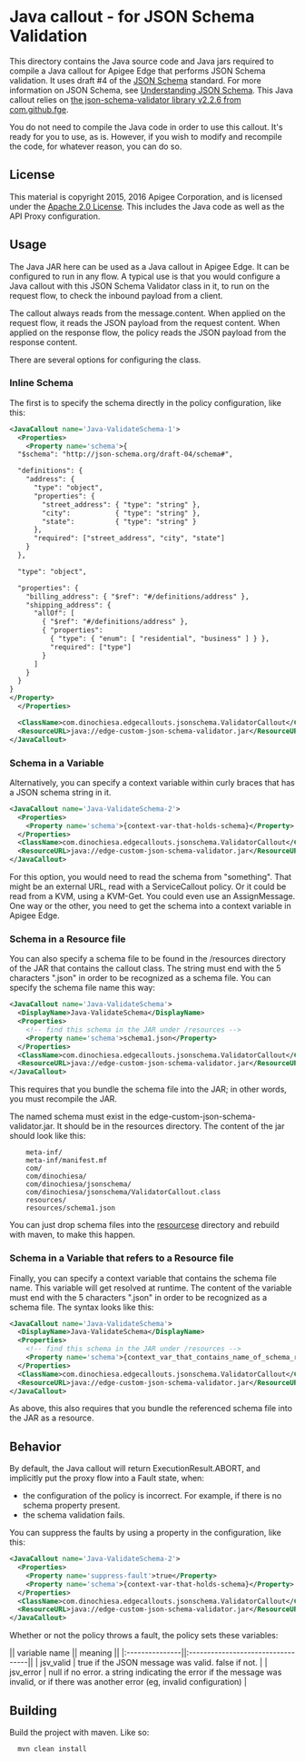 # Java callout - for JSON Schema Validation

This directory contains the Java source code and Java jars required to
compile a Java callout for Apigee Edge that performs JSON Schema
validation.  It uses draft #4 of the [JSON Schema](https://tools.ietf.org/html/draft-wright-json-schema-00) standard.
For more information on JSON Schema, see [Understanding JSON Schema](https://spacetelescope.github.io/understanding-json-schema/structuring.html). 
This Java callout relies on [the json-schema-validator library v2.2.6 from com.github.fge](https://github.com/daveclayton/json-schema-validator). 

You do not need to compile the Java code in order to use this
callout. It's ready for you to use, as is. However, if you wish to modify and
recompile the code, for whatever reason, you can do so.

## License

This material is copyright 2015, 2016 Apigee Corporation, 
and is licensed under the [Apache 2.0 License](LICENSE). This includes the Java code as well as the API Proxy configuration. 


## Usage

The Java JAR here can be used as a Java callout in Apigee Edge. It can
be configured to run in any flow. A typical use is that you would
configure a Java callout with this JSON Schema Validator class in it, to
run on the request flow, to check the inbound payload from a client. 

The callout always reads from the message.content. When applied on the request flow, it reads the JSON payload from the request content. When applied on the response flow, the policy reads the JSON payload from the response content. 

There are several options for configuring the class.

### Inline Schema

The first is to specify the schema directly in the policy configuration, like this:

```xml
<JavaCallout name='Java-ValidateSchema-1'>
  <Properties>
    <Property name='schema'>{
  "$schema": "http://json-schema.org/draft-04/schema#",

  "definitions": {
    "address": {
      "type": "object",
      "properties": {
        "street_address": { "type": "string" },
        "city":           { "type": "string" },
        "state":          { "type": "string" }
      },
      "required": ["street_address", "city", "state"]
    }
  },

  "type": "object",

  "properties": {
    "billing_address": { "$ref": "#/definitions/address" },
    "shipping_address": {
      "allOf": [
        { "$ref": "#/definitions/address" },
        { "properties":
          { "type": { "enum": [ "residential", "business" ] } },
          "required": ["type"]
        }
      ]
    }
  }
}
</Property>
  </Properties>

  <ClassName>com.dinochiesa.edgecallouts.jsonschema.ValidatorCallout</ClassName>
  <ResourceURL>java://edge-custom-json-schema-validator.jar</ResourceURL>
</JavaCallout>
```

### Schema in a Variable

Alternatively, you can specify a context variable within curly braces that
has a JSON schema string in it. 

```xml
<JavaCallout name='Java-ValidateSchema-2'>
  <Properties>
    <Property name='schema'>{context-var-that-holds-schema}</Property>
  </Properties>
  <ClassName>com.dinochiesa.edgecallouts.jsonschema.ValidatorCallout</ClassName>
  <ResourceURL>java://edge-custom-json-schema-validator.jar</ResourceURL>
</JavaCallout>
```

For this option, you would need to read the schema from "something". That might be an external URL, read with a ServiceCallout policy.  Or it could be read from a KVM, using a KVM-Get.  You could even use an AssignMessage. One way or the other, you need to get the schema into a context variable in Apigee Edge. 


### Schema in a Resource file

You can also specify a schema file to be found in the /resources
directory of the JAR that contains the callout class. The string must
end with the 5 characters ".json" in order to be recognized as a schema
file. You can specify the schema file name this way:

```xml
<JavaCallout name='Java-ValidateSchema'>
  <DisplayName>Java-ValidateSchema</DisplayName>
  <Properties>
    <!-- find this schema in the JAR under /resources -->
    <Property name='schema'>schema1.json</Property>
  </Properties>
  <ClassName>com.dinochiesa.edgecallouts.jsonschema.ValidatorCallout</ClassName>
  <ResourceURL>java://edge-custom-json-schema-validator.jar</ResourceURL>
</JavaCallout>
```

This requires that you bundle the schema file into the JAR; in other words, you must recompile the JAR. 


The named schema must exist in the edge-custom-json-schema-validator.jar.
It should be in the resources directory.  The content of the jar
should look like this: 

        meta-inf/                                       
        meta-inf/manifest.mf                            
        com/                                            
        com/dinochiesa/                                 
        com/dinochiesa/jsonschema/                      
        com/dinochiesa/jsonschema/ValidatorCallout.class
        resources/                                      
        resources/schema1.json                          

You can just drop schema files into the [resourcese](src/main/resources) directory and rebuild with maven, to make this happen. 


### Schema in a Variable that refers to a Resource file

Finally, you can specify a context variable that contains the schema
file name. This variable will get resolved at runtime. The content of
the variable must end with the 5 characters ".json" in order to be
recognized as a schema file.  The syntax looks like this:

```xml
<JavaCallout name='Java-ValidateSchema'>
  <DisplayName>Java-ValidateSchema</DisplayName>
  <Properties>
    <!-- find this schema in the JAR under /resources -->
    <Property name='schema'>{context_var_that_contains_name_of_schema_resource}</Property>
  </Properties>
  <ClassName>com.dinochiesa.edgecallouts.jsonschema.ValidatorCallout</ClassName>
  <ResourceURL>java://edge-custom-json-schema-validator.jar</ResourceURL>
</JavaCallout>
```

As above, this also requires that you bundle the referenced schema file into the JAR as a resource.

## Behavior

By default, the Java callout will return ExecutionResult.ABORT, and implicitly put the proxy flow into a Fault state, when:

* the configuration of the policy is incorrect. For example, if there is no schema property present.
* the schema validation fails.

You can suppress the faults by using a property in the configuration, like this: 

```xml
<JavaCallout name='Java-ValidateSchema-2'>
  <Properties>
    <Property name='suppress-fault'>true</Property>
    <Property name='schema'>{context-var-that-holds-schema}</Property>
  </Properties>
  <ClassName>com.dinochiesa.edgecallouts.jsonschema.ValidatorCallout</ClassName>
  <ResourceURL>java://edge-custom-json-schema-validator.jar</ResourceURL>
</JavaCallout>
```

Whether or not the policy throws a fault, the policy sets these variables:

|| variable name || meaning ||
|:---------------||:----------------------------------||
| jsv_valid      | true if the JSON message was valid. false if not. |
| jsv_error      | null if no error. a string indicating the error if the message was invalid, or if there was another error (eg, invalid configuration) |



## Building

Build the project with maven.  Like so:

```
  mvn clean install
```


